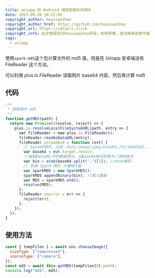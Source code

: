 ```yaml
---
title: uniapp 的 Android 端获取照片的MD5
date: 2023-09-26 18:22:05
copyright_author: houxiaozhao
copyright_author_href: https://github.com/houxiaozhao
copyright_url: https://cdtools.click
copyright_info: 此文章版权归houxiaozhao所有，如有转载，请注明来自原作者
tags:
  - uniapp
---
```


使用`spark-md5`这个包计算文件的 md5 值，但是在 Uniapp 安卓端没有 FileReader 这个方法。

可以利用 plus.io.FileReader 读取照片 base64 内容，然后再计算 md5

## 代码

```javascript
/**
 * 获取照片 md5
 */
function getMD5(path) {
  return new Promise((resolve, reject) => {
    plus.io.resolveLocalFileSystemURL(path, entry => {
      var fileReader = new plus.io.FileReader();
      fileReader.readAsDataURL(entry);
      fileReader.onloadend = function (evt) {
        // base64图片，比如：data:image/jpeg;base64,/9j/4AAQSkZ...
        var base64 = evt.target.result;
        //抽取DataURL中的数据部分，从Base64格式转换为二进制格式
        var bin = atob(base64.split(",")[1]); //atob解码
        // 利用 Spark MD5 计算MD5值
        var sparkMD5 = new SparkMD5();
        sparkMD5.appendBinary(bin); //载入数据
        var MD5 = sparkMD5.end();
        resolve(MD5);
      };
      fileReader.onerror = err => {
        reject(err);
      };
    });
  });
}
```

## 使用方法

```javascript
const { tempFiles } = await uni.chooseImage({
  sizeType: ["compressed"],
  sourceType: ["camera"],
});
const md5 = await this.getMD5(tempFiles[0].path);
console.log("md5", md5);
```
